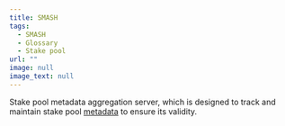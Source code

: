 ```yaml
---
title: SMASH
tags:
  - SMASH
  - Glossary
  - Stake pool
url: ""
image: null
image_text: null
---
```


Stake pool metadata aggregation server, which is designed to track and maintain stake pool [metadata](https://www.essentialcardano.io/glossary/metadata) to ensure its validity.

